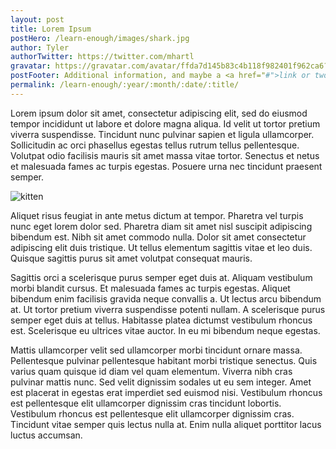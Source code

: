 ```yaml
---
layout: post
title: Lorem Ipsum
postHero: /learn-enough/images/shark.jpg
author: Tyler
authorTwitter: https://twitter.com/mhartl
gravatar: https://gravatar.com/avatar/ffda7d145b83c4b118f982401f962ca6?s=150
postFooter: Additional information, and maybe a <a href="#">link or two</a>
permalink: /learn-enough/:year/:month/:date/:title/
---
```


Lorem ipsum dolor sit amet, consectetur adipiscing elit, sed do eiusmod tempor incididunt ut labore et dolore magna aliqua. Id velit ut tortor pretium viverra suspendisse. Tincidunt nunc pulvinar sapien et ligula ullamcorper. Sollicitudin ac orci phasellus egestas tellus rutrum tellus pellentesque. Volutpat odio facilisis mauris sit amet massa vitae tortor. Senectus et netus et malesuada fames ac turpis egestas. Posuere urna nec tincidunt praesent semper.

<img class="pull-left" src="https://placekitten.com/g/400/200"
     alt="kitten">

Aliquet risus feugiat in ante metus dictum at tempor. Pharetra vel turpis nunc eget lorem dolor sed. Pharetra diam sit amet nisl suscipit adipiscing bibendum est. Nibh sit amet commodo nulla. Dolor sit amet consectetur adipiscing elit duis tristique. Ut tellus elementum sagittis vitae et leo duis. Quisque sagittis purus sit amet volutpat consequat mauris.

Sagittis orci a scelerisque purus semper eget duis at. Aliquam vestibulum morbi blandit cursus. Et malesuada fames ac turpis egestas. Aliquet bibendum enim facilisis gravida neque convallis a. Ut lectus arcu bibendum at. Ut tortor pretium viverra suspendisse potenti nullam. A scelerisque purus semper eget duis at tellus. Habitasse platea dictumst vestibulum rhoncus est. Scelerisque eu ultrices vitae auctor. In eu mi bibendum neque egestas.

Mattis ullamcorper velit sed ullamcorper morbi tincidunt ornare massa. Pellentesque pulvinar pellentesque habitant morbi tristique senectus. Quis varius quam quisque id diam vel quam elementum. Viverra nibh cras pulvinar mattis nunc. Sed velit dignissim sodales ut eu sem integer. Amet est placerat in egestas erat imperdiet sed euismod nisi. Vestibulum rhoncus est pellentesque elit ullamcorper dignissim cras tincidunt lobortis. Vestibulum rhoncus est pellentesque elit ullamcorper dignissim cras. Tincidunt vitae semper quis lectus nulla at. Enim nulla aliquet porttitor lacus luctus accumsan.
